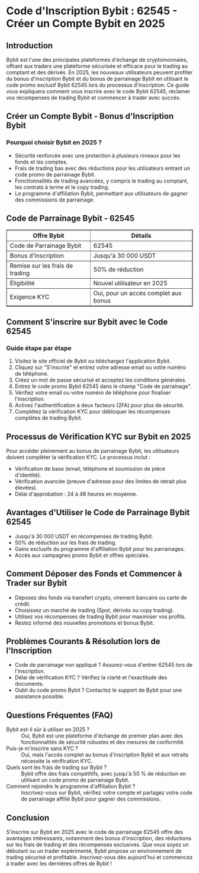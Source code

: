 <h1>Code d'Inscription Bybit : 62545 - Créer un Compte Bybit en 2025</h1>

<h2>Introduction</h2>
<p>Bybit est l'une des principales plateformes d'échange de cryptomonnaies, offrant aux traders une plateforme sécurisée et efficace pour le trading au comptant et des dérivés. En 2025, les nouveaux utilisateurs peuvent profiter du bonus d'inscription Bybit et du bonus de parrainage Bybit en utilisant le code promo exclusif Bybit 62545 lors du processus d'inscription. Ce guide vous expliquera comment vous inscrire avec le code Bybit 62545, réclamer vos récompenses de trading Bybit et commencer à trader avec succès.</p>

<h2>Créer un Compte Bybit - Bonus d'Inscription Bybit</h2>
<h3>Pourquoi choisir Bybit en 2025 ?</h3>
<ul>
        <li>Sécurité renforcée avec une protection à plusieurs niveaux pour les fonds et les comptes.</li>
        <li>Frais de trading bas avec des réductions pour les utilisateurs entrant un code promo de parrainage Bybit.</li>
        <li>Fonctionnalités de trading avancées, y compris le trading au comptant, les contrats à terme et le copy trading.</li>
        <li>Le programme d'affiliation Bybit, permettant aux utilisateurs de gagner des commissions de parrainage.</li>
</ul>

<h2>Code de Parrainage Bybit - 62545</h2>
<table border="1">
        <tr>
            <th>Offre Bybit</th>
            <th>Détails</th>
        </tr>
        <tr>
            <td>Code de Parrainage Bybit</td>
            <td>62545</td>
        </tr>
        <tr>
            <td>Bonus d'Inscription</td>
            <td>Jusqu'à 30 000 USDT</td>
        </tr>
        <tr>
            <td>Remise sur les frais de trading</td>
            <td>50% de réduction</td>
        </tr>
        <tr>
            <td>Éligibilité</td>
            <td>Nouvel utilisateur en 2025</td>
        </tr>
        <tr>
            <td>Exigence KYC</td>
            <td>Oui, pour un accès complet aux bonus</td>
        </tr>
</table>

<h2>Comment S'inscrire sur Bybit avec le Code 62545</h2>
<h3>Guide étape par étape</h3>
<ol>
        <li>Visitez le site officiel de Bybit ou téléchargez l'application Bybit.</li>
        <li>Cliquez sur "S'inscrire" et entrez votre adresse email ou votre numéro de téléphone.</li>
        <li>Créez un mot de passe sécurisé et acceptez les conditions générales.</li>
        <li>Entrez le code promo Bybit 62545 dans le champ "Code de parrainage".</li>
        <li>Vérifiez votre email ou votre numéro de téléphone pour finaliser l'inscription.</li>
        <li>Activez l'authentification à deux facteurs (2FA) pour plus de sécurité.</li>
        <li>Complétez la vérification KYC pour débloquer les récompenses complètes de trading Bybit.</li>
</ol>

<h2>Processus de Vérification KYC sur Bybit en 2025</h2>
<p>Pour accéder pleinement au bonus de parrainage Bybit, les utilisateurs doivent compléter la vérification KYC. Le processus inclut :</p>
<ul>
        <li>Vérification de base (email, téléphone et soumission de pièce d'identité).</li>
        <li>Vérification avancée (preuve d'adresse pour des limites de retrait plus élevées).</li>
        <li>Délai d'approbation : 24 à 48 heures en moyenne.</li>
</ul>

<h2>Avantages d'Utiliser le Code de Parrainage Bybit 62545</h2>
<ul>
        <li>Jusqu'à 30 000 USDT en récompenses de trading Bybit.</li>
        <li>50% de réduction sur les frais de trading.</li>
        <li>Gains exclusifs du programme d'affiliation Bybit pour les parrainages.</li>
        <li>Accès aux campagnes promo Bybit et offres spéciales.</li>
</ul>
<h2>Comment Déposer des Fonds et Commencer à Trader sur Bybit</h2>
<ul>
        <li>Déposez des fonds via transfert crypto, virement bancaire ou carte de crédit.</li>
        <li>Choisissez un marché de trading (Spot, dérivés ou copy trading).</li>
        <li>Utilisez vos récompenses de trading Bybit pour maximiser vos profits.</li>
        <li>Restez informé des nouvelles promotions et bonus Bybit.</li>
</ul>

<h2>Problèmes Courants & Résolution lors de l'Inscription</h2>
<ul>
        <li>Code de parrainage non appliqué ? Assurez-vous d'entrer 62545 lors de l'inscription.</li>
        <li>Délai de vérification KYC ? Vérifiez la clarté et l'exactitude des documents.</li>
        <li>Oubli du code promo Bybit ? Contactez le support de Bybit pour une assistance possible.</li>
</ul>

<h2>Questions Fréquentes (FAQ)</h2>
<dl>
<dt>Bybit est-il sûr à utiliser en 2025 ?</dt>
<dd>Oui, Bybit est une plateforme d'échange de premier plan avec des fonctionnalités de sécurité robustes et des mesures de conformité.</dd>
        
<dt>Puis-je m'inscrire sans KYC ?</dt>
<dd>Oui, mais l'accès complet au bonus d'inscription Bybit et aux retraits nécessite la vérification KYC.</dd>
        
<dt>Quels sont les frais de trading sur Bybit ?</dt>
<dd>Bybit offre des frais compétitifs, avec jusqu'à 50 % de réduction en utilisant un code promo de parrainage Bybit.</dd>
        
<dt>Comment rejoindre le programme d'affiliation Bybit ?</dt>
<dd>Inscrivez-vous sur Bybit, vérifiez votre compte et partagez votre code de parrainage affilié Bybit pour gagner des commissions.</dd>
</dl>

<h2>Conclusion</h2>
<p>S'inscrire sur Bybit en 2025 avec le code de parrainage 62545 offre des avantages intéressants, notamment des bonus d'inscription, des réductions sur les frais de trading et des récompenses exclusives. Que vous soyez un débutant ou un trader expérimenté, Bybit propose un environnement de trading sécurisé et profitable. Inscrivez-vous dès aujourd'hui et commencez à trader avec les dernières offres de Bybit !</p>
</body>
</html>
